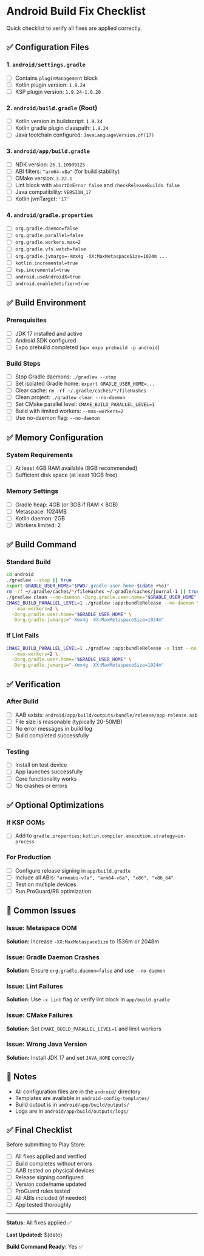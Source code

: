 
# Android Build Fix Checklist

Quick checklist to verify all fixes are applied correctly.

## ✅ Configuration Files

### 1. `android/settings.gradle`
- [ ] Contains `pluginManagement` block
- [ ] Kotlin plugin version: `1.9.24`
- [ ] KSP plugin version: `1.9.24-1.0.20`

### 2. `android/build.gradle` (Root)
- [ ] Kotlin version in buildscript: `1.9.24`
- [ ] Kotlin gradle plugin classpath: `1.9.24`
- [ ] Java toolchain configured: `JavaLanguageVersion.of(17)`

### 3. `android/app/build.gradle`
- [ ] NDK version: `26.1.10909125`
- [ ] ABI filters: `"arm64-v8a"` (for build stability)
- [ ] CMake version: `3.22.1`
- [ ] Lint block with `abortOnError false` and `checkReleaseBuilds false`
- [ ] Java compatibility: `VERSION_17`
- [ ] Kotlin jvmTarget: `'17'`

### 4. `android/gradle.properties`
- [ ] `org.gradle.daemon=false`
- [ ] `org.gradle.parallel=false`
- [ ] `org.gradle.workers.max=2`
- [ ] `org.gradle.vfs.watch=false`
- [ ] `org.gradle.jvmargs=-Xmx4g -XX:MaxMetaspaceSize=1024m ...`
- [ ] `kotlin.incremental=true`
- [ ] `ksp.incremental=true`
- [ ] `android.useAndroidX=true`
- [ ] `android.enableJetifier=true`

## ✅ Build Environment

### Prerequisites
- [ ] JDK 17 installed and active
- [ ] Android SDK configured
- [ ] Expo prebuild completed (`npx expo prebuild -p android`)

### Build Steps
- [ ] Stop Gradle daemons: `./gradlew --stop`
- [ ] Set isolated Gradle home: `export GRADLE_USER_HOME=...`
- [ ] Clear cache: `rm -rf ~/.gradle/caches/*/fileHashes`
- [ ] Clean project: `./gradlew clean --no-daemon`
- [ ] Set CMake parallel level: `CMAKE_BUILD_PARALLEL_LEVEL=1`
- [ ] Build with limited workers: `--max-workers=2`
- [ ] Use no-daemon flag: `--no-daemon`

## ✅ Memory Configuration

### System Requirements
- [ ] At least 4GB RAM available (8GB recommended)
- [ ] Sufficient disk space (at least 10GB free)

### Memory Settings
- [ ] Gradle heap: 4GB (or 3GB if RAM < 8GB)
- [ ] Metaspace: 1024MB
- [ ] Kotlin daemon: 2GB
- [ ] Workers limited: 2

## ✅ Build Command

### Standard Build
```bash
cd android
./gradlew --stop || true
export GRADLE_USER_HOME="$PWD/.gradle-user-home-$(date +%s)"
rm -rf ~/.gradle/caches/*/fileHashes ~/.gradle/caches/journal-1 || true
./gradlew clean --no-daemon -Dorg.gradle.user.home="$GRADLE_USER_HOME"
CMAKE_BUILD_PARALLEL_LEVEL=1 ./gradlew :app:bundleRelease --no-daemon \
  --max-workers=2 \
  -Dorg.gradle.user.home="$GRADLE_USER_HOME" \
  -Dorg.gradle.jvmargs="-Xmx4g -XX:MaxMetaspaceSize=1024m"
```

### If Lint Fails
```bash
CMAKE_BUILD_PARALLEL_LEVEL=1 ./gradlew :app:bundleRelease -x lint --no-daemon \
  --max-workers=2 \
  -Dorg.gradle.user.home="$GRADLE_USER_HOME" \
  -Dorg.gradle.jvmargs="-Xmx4g -XX:MaxMetaspaceSize=1024m"
```

## ✅ Verification

### After Build
- [ ] AAB exists: `android/app/build/outputs/bundle/release/app-release.aab`
- [ ] File size is reasonable (typically 20-50MB)
- [ ] No error messages in build log
- [ ] Build completed successfully

### Testing
- [ ] Install on test device
- [ ] App launches successfully
- [ ] Core functionality works
- [ ] No crashes or errors

## ✅ Optional Optimizations

### If KSP OOMs
- [ ] Add to `gradle.properties`: `kotlin.compiler.execution.strategy=in-process`

### For Production
- [ ] Configure release signing in `app/build.gradle`
- [ ] Include all ABIs: `"armeabi-v7a", "arm64-v8a", "x86", "x86_64"`
- [ ] Test on multiple devices
- [ ] Run ProGuard/R8 optimization

## 🚨 Common Issues

### Issue: Metaspace OOM
**Solution:** Increase `-XX:MaxMetaspaceSize` to 1536m or 2048m

### Issue: Gradle Daemon Crashes
**Solution:** Ensure `org.gradle.daemon=false` and use `--no-daemon`

### Issue: Lint Failures
**Solution:** Use `-x lint` flag or verify lint block in `app/build.gradle`

### Issue: CMake Failures
**Solution:** Set `CMAKE_BUILD_PARALLEL_LEVEL=1` and limit workers

### Issue: Wrong Java Version
**Solution:** Install JDK 17 and set `JAVA_HOME` correctly

## 📝 Notes

- All configuration files are in the `android/` directory
- Templates are available in `android-config-templates/`
- Build output is in `android/app/build/outputs/`
- Logs are in `android/app/build/outputs/logs/`

## ✅ Final Checklist

Before submitting to Play Store:
- [ ] All fixes applied and verified
- [ ] Build completes without errors
- [ ] AAB tested on physical devices
- [ ] Release signing configured
- [ ] Version code/name updated
- [ ] ProGuard rules tested
- [ ] All ABIs included (if needed)
- [ ] App tested thoroughly

---

**Status:** All fixes applied ✅

**Last Updated:** $(date)

**Build Command Ready:** Yes ✅
